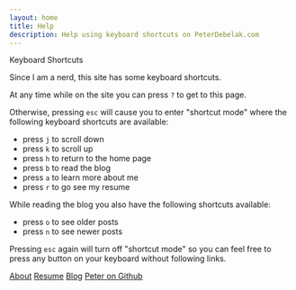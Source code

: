```yaml
---
layout: home
title: Help
description: Help using keyboard shortcuts on PeterDebelak.com
---
```


<p class="lead">Keyboard Shortcuts</p>

Since I am a nerd, this site has some keyboard shortcuts.

At any time while on the site you can press `?` to get to this page.

Otherwise, pressing `esc` will cause you to enter "shortcut mode" where the
following keyboard shortcuts are available:

* press `j` to scroll down
* press `k` to scroll up
* press `h` to return to the home page
* press `b` to read the blog
* press `a` to learn more about me
* press `r` to go see my resume

While reading the blog you also have the following shortcuts available:

* press `o` to see older posts
* press `n` to see newer posts

Pressing `esc` again will turn off "shortcut mode" so you can feel free to
press any button on your keyboard without following links.

<div class="hide">
  <a id="about" href="/about/">About</a>
  <a id="resume" href="/resume/">Resume</a>
  <a id="blog" href="/blog/posts">Blog</a>
  <a id="github" href="https://github.com/pdebelak">Peter on Github</a>
</div>
